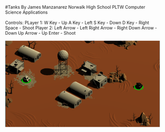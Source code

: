 #Tanks
By James Manzanarez 
Norwalk High School 
PLTW Computer Science Applications
<br><br>
Controls: PLayer 1: W Key - Up  A Key - Left  S Key - Down  D Key - Right  Space - Shoot 
Player 2: Left Arrow - Left  Right Arrow - Right  Down Arrow - Down  Up Arrow - Up  Enter - Shoot 
<br><br>
![Alt text](https://github.com/jamesm321/Tanks/blob/master/Tanks.PNG)
